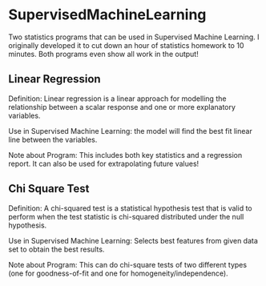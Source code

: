 # SupervisedMachineLearning
Two statistics programs that can be used in Supervised Machine Learning. I originally developed it to cut down an hour of statistics homework to 10 minutes. Both programs even show all work in the output!
## Linear Regression
Definition: Linear regression is a linear approach for modelling the relationship between a scalar response and one or more explanatory variables.

Use in Supervised Machine Learning: the model will find the best fit linear line between the variables.

Note about Program: This includes both key statistics and a regression report. It can also be used for extrapolating future values!

## Chi Square Test
Definition: A chi-squared test is a statistical hypothesis test that is valid to perform when the test statistic is chi-squared distributed under the null hypothesis.

Use in Supervised Machine Learning: Selects best features from given data set to obtain the best results.

Note about Program: This can do chi-square tests of two different types (one for goodness-of-fit and one for homogeneity/independence).
